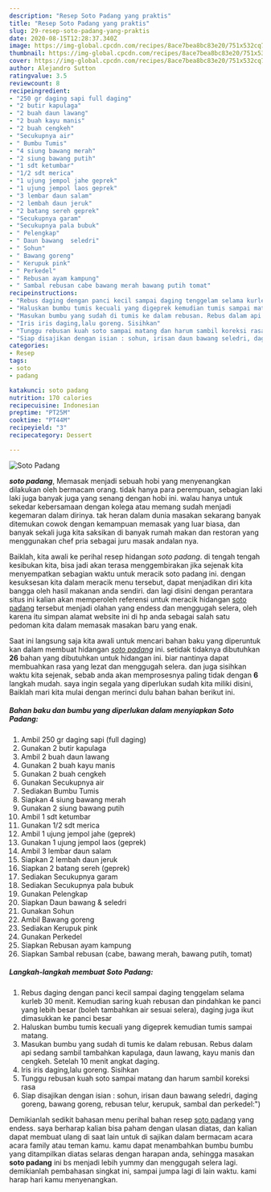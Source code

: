 ```yaml
---
description: "Resep Soto Padang yang praktis"
title: "Resep Soto Padang yang praktis"
slug: 29-resep-soto-padang-yang-praktis
date: 2020-08-15T12:28:37.340Z
image: https://img-global.cpcdn.com/recipes/8ace7bea8bc83e20/751x532cq70/soto-padang-foto-resep-utama.jpg
thumbnail: https://img-global.cpcdn.com/recipes/8ace7bea8bc83e20/751x532cq70/soto-padang-foto-resep-utama.jpg
cover: https://img-global.cpcdn.com/recipes/8ace7bea8bc83e20/751x532cq70/soto-padang-foto-resep-utama.jpg
author: Alejandro Sutton
ratingvalue: 3.5
reviewcount: 8
recipeingredient:
- "250 gr daging sapi full daging"
- "2 butir kapulaga"
- "2 buah daun lawang"
- "2 buah kayu manis"
- "2 buah cengkeh"
- "Secukupnya air"
- " Bumbu Tumis"
- "4 siung bawang merah"
- "2 siung bawang putih"
- "1 sdt ketumbar"
- "1/2 sdt merica"
- "1 ujung jempol jahe geprek"
- "1 ujung jempol laos geprek"
- "3 lembar daun salam"
- "2 lembah daun jeruk"
- "2 batang sereh geprek"
- "Secukupnya garam"
- "Secukupnya pala bubuk"
- " Pelengkap"
- " Daun bawang  seledri"
- " Sohun"
- " Bawang goreng"
- " Kerupuk pink"
- " Perkedel"
- " Rebusan ayam kampung"
- " Sambal rebusan cabe bawang merah bawang putih tomat"
recipeinstructions:
- "Rebus daging dengan panci kecil sampai daging tenggelam selama kurleb 30 menit. Kemudian saring kuah rebusan dan pindahkan ke panci yang lebih besar (boleh tambahkan air sesuai selera), daging juga ikut dimasukkan ke panci besar"
- "Haluskan bumbu tumis kecuali yang digeprek kemudian tumis sampai matang."
- "Masukan bumbu yang sudah di tumis ke dalam rebusan. Rebus dalam api sedang sambil tambahkan kapulaga, daun lawang, kayu manis dan cengkeh. Setelah 10 menit angkat daging."
- "Iris iris daging,lalu goreng. Sisihkan"
- "Tunggu rebusan kuah soto sampai matang dan harum sambil koreksi rasa"
- "Siap disajikan dengan isian : sohun, irisan daun bawang seledri, daging goreng, bawang goreng, rebusan telur, kerupuk, sambal dan perkedel:&#34;)"
categories:
- Resep
tags:
- soto
- padang

katakunci: soto padang 
nutrition: 170 calories
recipecuisine: Indonesian
preptime: "PT25M"
cooktime: "PT44M"
recipeyield: "3"
recipecategory: Dessert

---
```



![Soto Padang](https://img-global.cpcdn.com/recipes/8ace7bea8bc83e20/751x532cq70/soto-padang-foto-resep-utama.jpg)

<b><i>soto padang</i></b>, Memasak menjadi sebuah hobi yang menyenangkan dilakukan oleh bermacam orang. tidak hanya para perempuan, sebagian laki laki juga banyak juga yang senang dengan hobi ini. walau hanya untuk sekedar kebersamaan dengan kolega atau memang sudah menjadi kegemaran dalam dirinya. tak heran dalam dunia masakan sekarang banyak ditemukan cowok dengan kemampuan memasak yang luar biasa, dan banyak sekali juga kita saksikan di banyak rumah makan dan restoran yang menggunakan chef pria sebagai juru masak andalan nya.

Baiklah, kita awali ke perihal resep hidangan <i>soto padang</i>. di tengah tengah kesibukan kita, bisa jadi akan terasa menggembirakan jika sejenak kita menyempatkan sebagian waktu untuk meracik soto padang ini. dengan kesuksesan kita dalam meracik menu tersebut, dapat menjadikan diri kita bangga oleh hasil makanan anda sendiri. dan lagi disini dengan perantara situs ini kalian akan memperoleh referensi untuk meracik hidangan <u>soto padang</u> tersebut menjadi olahan yang endess dan menggugah selera, oleh karena itu simpan alamat website ini di hp anda sebagai salah satu pedoman kita dalam memasak masakan baru yang enak.




Saat ini langsung saja kita awali untuk mencari bahan baku yang diperuntuk kan dalam membuat hidangan <u><i>soto padang</i></u> ini. setidak tidaknya dibutuhkan <b>26</b> bahan yang dibutuhkan untuk hidangan ini. biar nantinya dapat membuahkan rasa yang lezat dan menggugah selera. dan juga sisihkan waktu kita sejenak, sebab anda akan memprosesnya paling tidak dengan <b>6</b> langkah mudah. saya ingin segala yang diperlukan sudah kita miliki disini, Baiklah mari kita mulai dengan merinci dulu bahan bahan berikut ini.

<!--inarticleads1-->

##### Bahan baku dan bumbu yang diperlukan dalam menyiapkan Soto Padang:

1. Ambil 250 gr daging sapi (full daging)
1. Gunakan 2 butir kapulaga
1. Ambil 2 buah daun lawang
1. Gunakan 2 buah kayu manis
1. Gunakan 2 buah cengkeh
1. Gunakan Secukupnya air
1. Sediakan  Bumbu Tumis
1. Siapkan 4 siung bawang merah
1. Gunakan 2 siung bawang putih
1. Ambil 1 sdt ketumbar
1. Gunakan 1/2 sdt merica
1. Ambil 1 ujung jempol jahe (geprek)
1. Gunakan 1 ujung jempol laos (geprek)
1. Ambil 3 lembar daun salam
1. Siapkan 2 lembah daun jeruk
1. Siapkan 2 batang sereh (geprek)
1. Sediakan Secukupnya garam
1. Sediakan Secukupnya pala bubuk
1. Gunakan  Pelengkap
1. Siapkan  Daun bawang &amp; seledri
1. Gunakan  Sohun
1. Ambil  Bawang goreng
1. Sediakan  Kerupuk pink
1. Gunakan  Perkedel
1. Siapkan  Rebusan ayam kampung
1. Siapkan  Sambal rebusan (cabe, bawang merah, bawang putih, tomat)




<!--inarticleads2-->

##### Langkah-langkah membuat Soto Padang:

1. Rebus daging dengan panci kecil sampai daging tenggelam selama kurleb 30 menit. Kemudian saring kuah rebusan dan pindahkan ke panci yang lebih besar (boleh tambahkan air sesuai selera), daging juga ikut dimasukkan ke panci besar
1. Haluskan bumbu tumis kecuali yang digeprek kemudian tumis sampai matang.
1. Masukan bumbu yang sudah di tumis ke dalam rebusan. Rebus dalam api sedang sambil tambahkan kapulaga, daun lawang, kayu manis dan cengkeh. Setelah 10 menit angkat daging.
1. Iris iris daging,lalu goreng. Sisihkan
1. Tunggu rebusan kuah soto sampai matang dan harum sambil koreksi rasa
1. Siap disajikan dengan isian : sohun, irisan daun bawang seledri, daging goreng, bawang goreng, rebusan telur, kerupuk, sambal dan perkedel:&#34;)




Demikianlah sedikit bahasan menu perihal bahan resep <u>soto padang</u> yang endess. saya berharap kalian bisa paham dengan ulasan diatas, dan kalian dapat membuat ulang di saat lain untuk di sajikan dalam bermacam acara acara family atau teman kamu. kamu dapat menambahkan bumbu bumbu yang ditampilkan diatas selaras dengan harapan anda, sehingga masakan <b>soto padang</b> ini bs menjadi lebih yummy dan menggugah selera lagi. demikianlah pembahasan singkat ini, sampai jumpa lagi di lain waktu. kami harap hari kamu menyenangkan.
